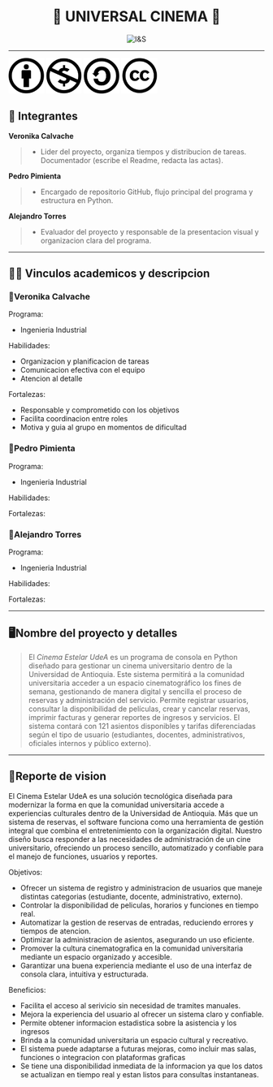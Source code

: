 <div align="center">
    <h1><b></b></h1>
    <h1><b>🎥 UNIVERSAL CINEMA 🌟</b></h1>
    <img alt="I&S" height="150px" src="https://i.postimg.cc/fLqMVc1t/logo-universal-cinema/Logo%20AlDiSi_Horizontal%20UdeA%20II.png">
    
</div>

<hr size="10" noshade color="green">

<div>
    <img alt="CC" height="70px" src="https://raw.githubusercontent.com/juliancastillo-udea/2024-1-ProgramacionPosgrados/main/images/by.xlarge.png">
    <img alt="Attribution" height="70px" src="https://raw.githubusercontent.com/juliancastillo-udea/2024-1-ProgramacionPosgrados/main/images/nc.xlarge.png">
    <img alt="NC" height="70px" src="https://raw.githubusercontent.com/juliancastillo-udea/2024-1-ProgramacionPosgrados/main/images/sa.xlarge.png">
    <img alt="SA" height="70px" src="https://raw.githubusercontent.com/juliancastillo-udea/2024-1-ProgramacionPosgrados/main/images/cc-icons.png">

## 👥 Integrantes
**Veronika Calvache** 
>* Lider del proyecto, organiza tiempos y distribucion de tareas. Documentador (escribe el Readme, redacta las actas).

**Pedro Pimienta** 
>* Encargado de repositorio GitHub, flujo principal del programa y estructura en Python.

**Alejandro Torres** 
>* Evaluador del proyecto y responsable de la presentacion visual y organizacion clara del programa. 

---

## 👨‍🎓 Vinculos academicos y descripcion 

### 📌Veronika Calvache 
Programa: 
- Ingenieria Industrial 

Habilidades:
- Organizacion y planificacion de tareas 
- Comunicacion efectiva con el equipo 
- Atencion al detalle 

Fortalezas: 
- Responsable y comprometido con los objetivos
- Facilita coordinacion entre roles 
- Motiva y guia al grupo en momentos de dificultad

### 📌Pedro Pimienta 
Programa: 
- Ingenieria Industrial 

Habilidades:

Fortalezas: 

### 📌Alejandro Torres
Programa: 
- Ingenieria Industrial 

Habilidades:

Fortalezas: 

---

## 🖥️Nombre del proyecto y detalles

> El *Cinema Estelar UdeA* es un programa de consola en Python diseñado para gestionar un cinema universitario dentro de la Universidad de Antioquia. Este sistema permitirá a la comunidad universitaria acceder a un espacio cinematográfico los fines de semana, gestionando de manera digital y sencilla el proceso de reservas y administración del servicio. Permite registrar usuarios, consultar la disponibilidad de películas, crear y cancelar reservas, imprimir facturas y generar reportes de ingresos y servicios.
> El sistema contará con 121 asientos disponibles y tarifas diferenciadas según el tipo de usuario (estudiantes, docentes, administrativos, oficiales internos y público externo).
---
 
## 🔭Reporte de vision    
El Cinema Estelar UdeA es una solución tecnológica diseñada para modernizar la forma en que la comunidad universitaria accede a experiencias culturales dentro de la Universidad de Antioquia. Más que un sistema de reservas, el software funciona como una herramienta de gestión integral que combina el entretenimiento con la organización digital. 
Nuestro diseño busca responder a las necesidades de administración de un cine universitario, ofreciendo un proceso sencillo, automatizado y confiable para el manejo de funciones, usuarios y reportes.

Objetivos: 
- Ofrecer un sistema de registro y administracion de usuarios que maneje distintas categorias (estudiante, docente, administrativo, externo).
- Controlar la disponibilidad de peliculas, horarios y funciones en tiempo real. 
- Automatizar la gestion de reservas de entradas, reduciendo errores y tiempos de atencion.
- Optimizar la administracion de asientos, asegurando un uso eficiente.
- Promover la cultura cinematografica en la comunidad universitaria mediante un espacio organizado y accesible. 
- Garantizar una buena experiencia mediante el uso de una interfaz de consola clara, intuitiva y estructurada.

Beneficios: 

- Facilita el acceso al serivicio sin necesidad de tramites manuales.
- Mejora la experiencia del usuario al ofrecer un sistema claro y confiable. 
- Permite obtener informacion estadistica sobre la asistencia y los ingresos
- Brinda a la comunidad universitaria un espacio cultural y recreativo.
- El sistema puede adaptarse a futuras mejoras, como incluir mas salas, funciones o integracion con plataformas graficas
- Se tiene una disponibilidad inmediata de la informacion ya que los datos se actualizan en tiempo real y estan listos para consultas instantaneas. 

